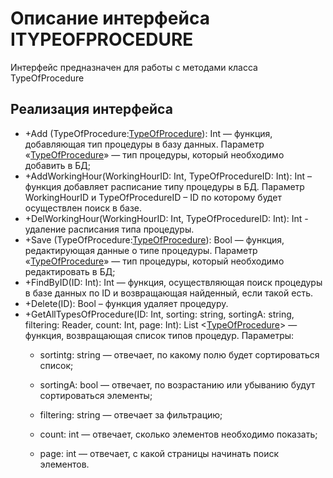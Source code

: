 # Описание интерфейса ITYPEOFPROCEDURE
Интерфейс предназначен для работы с методами класса TypeOfProcedure

## Реализация интерфейса
* +Add (TypeOfProcedure:[TypeOfProcedure](https://github.com/gogganesko/Orho/blob/master/docs/TypeOfProcedure.md "объект класса TypeOfProcedure")): Int — функция, добавляющая тип процедуры в базу данных. Параметр «[TypeOfProcedure](https://github.com/gogganesko/Orho/blob/master/docs/TypeOfProcedure.md "объект класса TypeOfProcedure")» — тип процедуры, 
который необходимо добавить в БД;
* +AddWorkingHour(WorkingHourID: Int, TypeOfProcedureID: Int): Int – функция добавляет расписание типу процедуры в БД. Параметр WorkingHourID и TypeOfProcedureID – ID по которому будет осуществлен поиск в базе.
* +DelWorkingHour(WorkingHourID: Int, TypeOfProcedureID: Int): Int - удаление расписания типа процедуры.
* +Save (TypeOfProcedure:[TypeOfProcedure](https://github.com/gogganesko/Orho/blob/master/docs/TypeOfProcedure.md "объект класса TypeOfProcedure")): Bool — функция, редактирующая данные о типе процедуры. Параметр «[TypeOfProcedure](https://github.com/gogganesko/Orho/blob/master/docs/TypeOfProcedure.md "объект класса TypeOfProcedure")» — 
тип процедуры, который необходимо редактировать в БД;
* +FindByID(ID: Int): Int  — функция, осуществляющая поиск процедуры в базе данных по ID и возвращающая найденный, если такой есть. 
* +Delete(ID): Bool – функция удаляет процедуру.
* +GetAllTypesOfProcedure(ID: Int, sorting: string, sortingA: string, filtering: Reader, count: Int, page: Int): List <[TypeOfProcedure](https://github.com/gogganesko/Orho/blob/master/docs/TypeOfProcedure.md "объект класса TypeOfProcedure")> — функция, возвращающая список типов процедур. 
Параметры: 
	* sortintg: string — отвечает, по какому полю будет сортироваться список;
  
	* sortingA: bool — отвечает, по возрастанию или убыванию будут сортироваться элементы;
  
	* filtering: string — отвечает за фильтрацию;
  
	* count: int — отвечает, сколько элементов необходимо показать;
  
	* page: int — отвечает, с какой страницы начинать поиск элементов.
